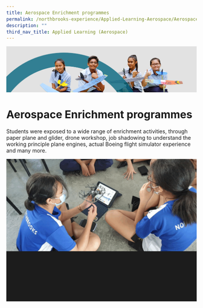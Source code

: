 ```yaml
---
title: Aerospace Enrichment programmes
permalink: /northbrooks-experience/Applied-Learning-Aerospace/Aerospace-Enrichment-programmes/
description: ""
third_nav_title: Applied Learning (Aerospace)
---
```

![](/images/northbrooks%20experience.jpg)

Aerospace Enrichment programmes
===============================

Students were exposed to a wide range of enrichment activities, through paper plane and glider, drone workshop, job shadowing to understand the working principle plane engines, actual Boeing flight simulator experience and many more.

![](/images/AEP.gif)